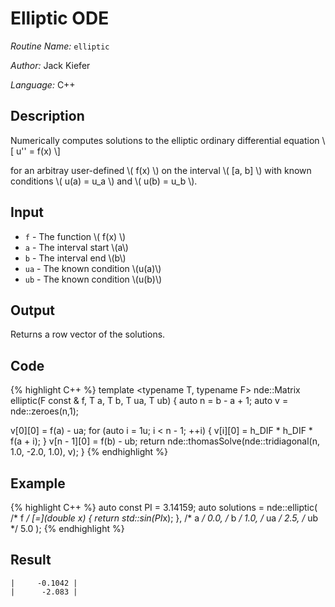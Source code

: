 # Elliptic ODE

*Routine Name:* ``elliptic``

*Author:* Jack Kiefer

*Language:* C++

## Description

Numerically computes solutions to the elliptic ordinary differential equation
\\[ u'' = f(x) \\]

for an arbitray user-defined \\( f(x) \\) on the interval \\( \[a, b\] \\) with known conditions \\( u(a) = u_a \\) and \\( u(b) = u_b \\).

## Input

* ``f`` - The function \\( f(x) \\)
* ``a`` - The interval start \\(a\\)
* ``b`` - The interval end \\(b\\)
* ``ua`` - The known condition \\(u(a)\\)
* ``ub`` - The known condition \\(u(b)\\)

## Output 

Returns a row vector of the solutions.

## Code

{% highlight C++ %}
template <typename T, typename F>
nde::Matrix<T> elliptic(F const & f, T a, T b, T ua, T ub)
{
  auto n = b - a + 1;
  auto v = nde::zeroes(n,1);

  v[0][0] = f(a) - ua;
  for (auto i = 1u; i < n - 1; ++i)
  {
    v[i][0] = h_DIF * h_DIF * f(a + i);
  }
  v[n - 1][0] = f(b) - ub;
  return nde::thomasSolve(nde::tridiagonal(n, 1.0, -2.0, 1.0), v);
}
{% endhighlight %}

## Example

{% highlight C++ %}
auto const PI = 3.14159;
auto solutions = nde::elliptic(
         /* f  */  [=](double x) { return std::sin(PI*x); },
         /* a  */  0.0,
         /* b  */  1.0,
         /* ua */  2.5,
         /* ub */  5.0
                 );
{% endhighlight %}

## Result

```
|     -0.1042 |
|      -2.083 |
```
